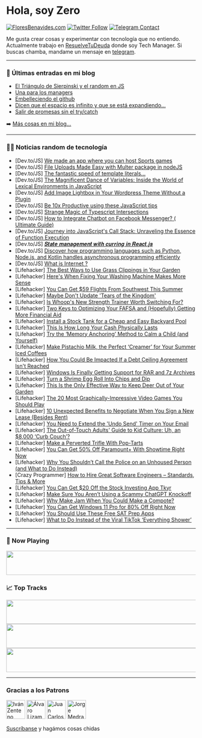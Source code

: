 # Hola, soy Zero

[![FloresBenavides.com](https://img.shields.io/website?down_message=oops&label=MiBlog&style=for-the-badge&up_message=online&url=https%3A%2F%2Ffloresbenavides.com)](https://floresbenavides.com) [![Twitter Follow](https://img.shields.io/twitter/follow/ZeroDragon?color=%231DA1F2&label=Follow&logo=twitter&logoColor=ffffff&style=for-the-badge)](https://twitter.com/zerodragon) [![Telegram Contact](https://img.shields.io/badge/escr%C3%ADbeme-ZeroDragon-%2326A5E4?style=for-the-badge&logo=telegram)](https://t.me/zerodragon)

Me gusta crear cosas y experimentar con tecnología que no entiendo.
Actualmente trabajo en [ResuelveTuDeuda](http://github.com/resuelve) donde soy Tech Manager.
Si buscas chamba, mandame un mensaje en [telegram](https://t.me/zerodragon).

---

### 📕 Últimas entradas en mi blog
<!-- BLOG-POST-LIST:START -->
- [El Triángulo de Sierpinski y el random en JS](https://floresbenavides.com/el-triangulo-de-sierpinski-y-el-random-en-js/)
- [Una para los managers](https://floresbenavides.com/una-para-los-managers/)
- [Embelleciendo el github](https://floresbenavides.com/embelleciendo-el-github/)
- [Dicen que el espacio es infinito y que se está expandiendo…](https://floresbenavides.com/dicen-que-el-espacio-es-infinito-y-que-se-esta-expandiendo/)
- [Salir de promesas sin el try/catch](https://floresbenavides.com/salir-de-promesas-sin-el-try-catch/)
<!-- BLOG-POST-LIST:END -->

➡️ [Más cosas en mi blog...](https://floresbenavides.com)

---

### 👨‍💻 Noticias random de tecnología
<!-- TECH-POSTS:START -->
- [Dev.to/JS] [We made an app where you can host Sports games](https://dev.to/timlmit/i-made-an-app-where-you-can-host-sports-games-2i74)
- [Dev.to/JS] [File Uploads Made Easy with Multer package in nodeJS](https://dev.to/itsvinayak/file-uploads-made-easy-with-multer-package-in-nodejs-3mo0)
- [Dev.to/JS] [The fantastic speed of template literals...](https://dev.to/efpage/the-fantastic-speed-of-template-literals-4f0p)
- [Dev.to/JS] [The Magnificent Dance of Variables: Inside the World of Lexical Environments in JavaScript](https://dev.to/diyorbekkdev/the-magnificent-dance-of-variables-inside-the-world-of-lexical-environments-in-javascript-3p)
- [Dev.to/JS] [Add Image Lightbox in Your Wordpress Theme Without a Plugin](https://dev.to/sourav1112/add-image-lightbox-in-your-wordpress-theme-without-a-plugin-280j)
- [Dev.to/JS] [Be 10x Productive using these JavaScript tips](https://dev.to/lovepreetsingh/be-10x-productive-using-these-javascript-tips-2n7n)
- [Dev.to/JS] [Strange Magic of Typescript Intersections](https://dev.to/mr_developer/strange-magic-of-typescript-intersections-fae)
- [Dev.to/JS] [How to Integrate Chatbot on Facebook Messenger? &lpar; Ultimate Guide&rpar;](https://dev.to/devashishmamgain/how-to-integrate-chatbot-on-facebook-messenger-ultimate-guide-22d3)
- [Dev.to/JS] [Journey into JavaScript&#39;s Call Stack: Unraveling the Essence of Function Execution](https://dev.to/shaileshparmarwebdeveloper/journey-into-javascripts-call-stack-unraveling-the-essence-of-function-execution-2f9e)
- [Dev.to/JS] [𝑺𝒕𝒂𝒕𝒆 𝒎𝒂𝒏𝒂𝒈𝒆𝒎𝒆𝒏𝒕 𝒘𝒊𝒕𝒉 𝒄𝒖𝒓𝒓𝒊𝒏𝒈 𝒊𝒏 𝑹𝒆𝒂𝒄𝒕.𝒋𝒔](https://dev.to/diyordev/-208c)
- [Dev.to/JS] [Discover how programming languages such as Python, Node.js, and Kotlin handles asynchronous programming efficiently](https://dev.to/subhafx/discover-how-programming-languages-such-as-python-nodejs-and-kotlin-handles-asynchronous-programming-efficiently-9k7)
- [Dev.to/JS] [What is Internet ?](https://dev.to/gurnav224/what-is-internet--5c9i)
- [Lifehacker] [The Best Ways to Use Grass Clippings in Your Garden](https://lifehacker.com/the-best-ways-to-use-grass-clippings-in-your-garden-1850473284)
- [Lifehacker] [Here&#39;s When Fixing Your Washing Machine Makes More Sense](https://lifehacker.com/heres-when-fixing-your-washing-machine-makes-more-sense-1850473293)
- [Lifehacker] [You Can Get $59 Flights From Southwest This Summer](https://lifehacker.com/you-can-get-59-flights-from-southwest-this-summer-1850473253)
- [Lifehacker] [Maybe Don&#39;t Update &#39;Tears of the Kingdom&#39;](https://lifehacker.com/maybe-dont-update-tears-of-the-kingdom-1850479467)
- [Lifehacker] [Is Whoop&#39;s New Strength Trainer Worth Switching For?](https://lifehacker.com/is-whoops-new-strength-trainer-worth-switching-for-1850477196)
- [Lifehacker] [Two Keys to Optimizing Your FAFSA and &lpar;Hopefully&rpar; Getting More Financial Aid](https://lifehacker.com/two-keys-to-optimizing-your-fafsa-and-hopefully-getti-1850480093)
- [Lifehacker] [Install a Stock Tank for a Cheap and Easy Backyard Pool](https://lifehacker.com/install-a-stock-tank-for-a-cheap-and-easy-backyard-pool-1850478309)
- [Lifehacker] [This Is How Long Your Cash Physically Lasts](https://lifehacker.com/this-is-how-long-your-cash-physically-lasts-1850479624)
- [Lifehacker] [Try the ‘Memory Anchoring’ Method to Calm a Child &lpar;and Yourself&rpar;](https://lifehacker.com/try-the-memory-anchoring-method-to-calm-a-child-and-1850477252)
- [Lifehacker] [Make Pistachio Milk, the Perfect ‘Creamer’ for Your Summer Iced Coffees](https://lifehacker.com/pistachio-milk-is-the-perfect-creamer-for-your-summer-1850480319)
- [Lifehacker] [How You Could Be Impacted If a Debt Ceiling Agreement Isn&#39;t Reached](https://lifehacker.com/how-you-could-be-impacted-if-a-debt-ceiling-agreement-i-1850480034)
- [Lifehacker] [Windows Is Finally Getting Support for RAR and 7z Archives](https://lifehacker.com/windows-is-finally-getting-support-for-rar-and-7z-archi-1850478854)
- [Lifehacker] [Turn a Shrimp Egg Roll Into Chips and Dip](https://lifehacker.com/turn-a-shrimp-egg-roll-into-chips-and-dip-1850477321)
- [Lifehacker] [This Is the Only Effective Way to Keep Deer Out of Your Garden](https://lifehacker.com/this-is-the-only-effective-way-to-keep-deer-out-of-your-1850479518)
- [Lifehacker] [The 20 Most Graphically-Impressive Video Games You Should Play](https://lifehacker.com/the-20-most-graphically-impressive-video-games-you-shou-1850478080)
- [Lifehacker] [10 Unexpected Benefits to Negotiate When You Sign a New Lease &lpar;Besides Rent&rpar;](https://lifehacker.com/10-unexpected-benefits-to-negotiate-when-you-sign-a-new-1850477938)
- [Lifehacker] [You Need to Extend the &#39;Undo Send&#39; Timer on Your Email](https://lifehacker.com/you-need-to-extend-the-undo-send-timer-on-your-email-1850476984)
- [Lifehacker] [The Out-of-Touch Adults&#39; Guide to Kid Culture: Uh, an $8,000 ‘Curb Couch’?](https://lifehacker.com/the-out-of-touch-adults-guide-to-kid-culture-uh-an-8-1850471833)
- [Lifehacker] [Make a Perverted Trifle With Pop-Tarts](https://lifehacker.com/make-a-perverted-trifle-with-pop-tarts-1850477191)
- [Lifehacker] [You Can Get 50% Off Paramount+ With Showtime Right Now](https://lifehacker.com/you-can-get-50-off-paramount-with-showtime-right-now-1850478221)
- [Lifehacker] [Why You Shouldn’t Call the Police on an Unhoused Person &lpar;and What to Do Instead&rpar;](https://lifehacker.com/why-you-shouldn-t-call-the-police-on-an-unhoused-person-1850344587)
- [Crazy Programmer] [How to Hire Great Software Engineers – Standards, Tips &amp; More](https://www.thecrazyprogrammer.com/2023/05/how-to-hire-great-software-engineers.html)
- [Lifehacker] [You Can Get $20 Off the Stock Investing App Tkyr](https://lifehacker.com/you-can-get-20-off-the-stock-investing-app-tkyr-1850470510)
- [Lifehacker] [Make Sure You Aren’t Using a Scammy ChatGPT Knockoff](https://lifehacker.com/make-sure-you-aren-t-using-a-scammy-chatgpt-knockoff-1850474718)
- [Lifehacker] [Why Make Jam When You Could Make a Compote?](https://lifehacker.com/why-make-jam-when-you-could-make-a-compote-1850476917)
- [Lifehacker] [You Can Get Windows 11 Pro for 80% Off Right Now](https://lifehacker.com/you-can-get-windows-11-pro-for-80-off-right-now-1850470393)
- [Lifehacker] [You Should Use These Free SAT Prep Apps](https://lifehacker.com/you-should-use-these-free-sat-prep-apps-1850475748)
- [Lifehacker] [What to Do Instead of the Viral TikTok ‘Everything Shower’](https://lifehacker.com/what-to-do-instead-of-the-viral-tiktok-everything-show-1850475548)<!-- TECH-POSTS:END -->

---

### 🎵 Now Playing
<a href="https://spotify-now-playing-dun.vercel.app/now-playing?open"><img src="https://spotify-now-playing-dun.vercel.app/now-playing" width="540" height="64"></a>

### 📈 Top Tracks
<a href="https://spotify-now-playing-dun.vercel.app/top-tracks?i=1&open"><img src="https://spotify-now-playing-dun.vercel.app/top-tracks?i=1" width="540" height="64"></a>
<a href="https://spotify-now-playing-dun.vercel.app/top-tracks?i=2&open"><img src="https://spotify-now-playing-dun.vercel.app/top-tracks?i=2" width="540" height="64"></a>
<a href="https://spotify-now-playing-dun.vercel.app/top-tracks?i=3&open"><img src="https://spotify-now-playing-dun.vercel.app/top-tracks?i=3" width="540" height="64"></a>

---

### Gracias a los Patrons
[<img src="https://avatars.githubusercontent.com/u/243380?v=4" alt="Iván Zenteno" width="50px">](https://github.com/k001) [<img src="https://avatars.githubusercontent.com/u/19955639?v=4" alt="Álvaro Lizama" width="50px">](https://github.com/alvarolizama) [<img src="https://avatars.githubusercontent.com/u/2718753?v=4" alt="Juan Carlos Ruiz" width="50px">](https://github.com/JuanCrg90) [<img src="https://avatars.githubusercontent.com/u/37025?v=4" alt="Jorge Medrano" width="50px">](https://github.com/h1pp1e) 

[Suscríbanse](https://www.patreon.com/zerodragon) y hagámos cosas chidas
